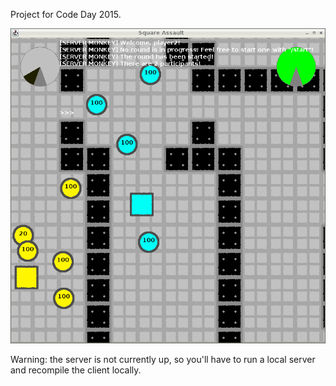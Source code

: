 Project for Code Day 2015.

![Screenshot](screenshot.png)

Warning: the server is not currently up, so you'll have to run a local server and recompile the client locally.
